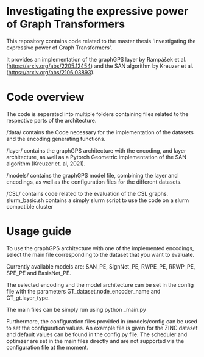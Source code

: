 # Investigating the expressive power of Graph Transformers
This repository contains code related to the master thesis 'Investigating the expressive power of Graph Transformers'.

It provides an implementation of the graphGPS layer by Rampášek et al. (https://arxiv.org/abs/2205.12454) 
and the SAN algorithm by Kreuzer et al. (https://arxiv.org/abs/2106.03893). 
# Code overview
The code is seperated into multiple folders containing files related to the respective parts of the architecture. 

/data/ contains the Code necessary for the implementation of the datasets and the encoding generating functions.

/layer/ contains the graphGPS architecture with the encoding, and layer architecture, as well as a Pytorch Geometric implementation of the SAN algorithm (Kreuzer et. al, 2021).


/models/ contains the graphGPS model file, combining the layer and encodings, as well as the configuration files for the different datasets.

/CSL/ contains code related to the evaluation of the CSL graphs.
slurm_basic.sh contains a simply slurm script to use the code on a slurm compatible cluster

# Usage guide

To use the graphGPS architecture with one of the implemented encodings, select the main file corresponding to the dataset that you want to evaluate.

Currently available models are: SAN_PE, SignNet_PE, RWPE_PE, RRWP_PE, SPE_PE and BasisNet_PE.

The selected encoding and the model architecture can be set in the config file with the parameters GT_dataset.node_encoder_name and GT_gt.layer_type.

The main files can be simply run using python <dataset>_main.py 

Furthermore, the configuration files provided in /models/config can be used to set the configuration values. An example file is given for the ZINC dataset and default values can be found in the config.py file. 
The scheduler and optimzer are set in the main files directly and are not supported via the configuration file at the moment.  





